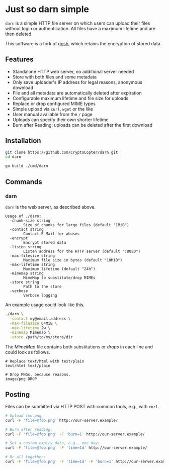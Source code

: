 # Just so darn simple

`darn` is a simple HTTP file server on which users can upload their files without
login or authentication. All files have a maximum lifetime and are then deleted.


This software is a fork of [gosh](https://github.com/oxzi/gosh), which retains the encryption of stored data.

## Features

- Standalone HTTP web server, no additional server needed
- Store with both files and some metadata
- Only save uploader's IP address for legal reasons, anonymous download
- File and all metadata are automatically deleted after expiration
- Configurable maximum lifetime and file size for uploads
- Replace or drop configured MIME types
- Simple upload via `curl`, `wget` or the like
- User manual available from the `/` page
- Uploads can specify their own shorter lifetime
- Burn after Reading: uploads can be deleted after the first download


## Installation

```bash
git clone https://github.com/CryptoCopter/darn.git
cd darn

go build ./cmd/darn
```


## Commands
### darn

`darn` is the web server, as described above.

```
Usage of ./darn:
  -chunk-size string
    	Size of chunks for large files (default "1MiB")
  -contact string
    	Contact E-Mail for abuses
  -encrypt
    	Encrypt stored data
  -listen string
    	Listen address for the HTTP server (default ":8080")
  -max-filesize string
    	Maximum file size in bytes (default "10MiB")
  -max-lifetime string
    	Maximum lifetime (default "24h")
  -mimemap string
    	MimeMap to substitute/drop MIMEs
  -store string
    	Path to the store
  -verbose
    	Verbose logging
```

An example usage could look like this.

```bash
./darn \
  -contact my@email.address \
  -max-filesize 64MiB \
  -max-lifetime 2w \
  -mimemap Mimemap \
  -store /path/to/my/store/dir
```

The *MimeMap* file contains both substitutions or *drops* in each line and
could look as follows.

```
# Replace text/html with text/plain
text/html text/plain

# Drop PNGs, because reasons.
image/png DROP
```

## Posting

Files can be submitted via HTTP POST with common tools, e.g., with `curl`.

```bash
# Upload foo.png
curl -F 'file=@foo.png' http://our-server.example/

# Burn after reading:
curl -F 'file=@foo.png' -F 'burn=1' http://our-server.example/

# Set a custom expiry date, e.g., one day:
curl -F 'file=@foo.png' -F 'time=1d' http://our-server.example/

# Or all together:
curl -F 'file=@foo.png' -F 'time=1d' -F 'burn=1' http://our-server.example/
```
